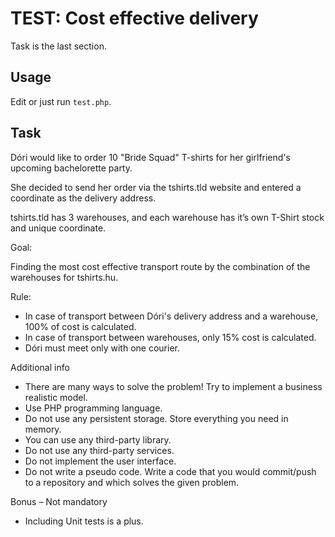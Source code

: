 # TEST: Cost effective delivery

Task is the last section.

## Usage

Edit or just run `test.php`.

## Task

Dóri would like to order 10 "Bride Squad" T-shirts for her girlfriend's upcoming bachelorette party.

She decided to send her order via the tshirts.tld website and entered a coordinate as the delivery address. 

tshirts.tld has 3 warehouses, and each warehouse has it’s own T-Shirt stock and unique coordinate.

Goal:

Finding the most cost effective transport route by the combination of the warehouses for tshirts.hu.

Rule:

* In case of transport between Dóri's delivery address and a warehouse, 100% of cost is calculated.
* In case of transport between warehouses, only 15% cost is calculated.
* Dóri must meet only with one courier.

Additional info

* There are many ways to solve the problem! Try to implement a business realistic model.
* Use PHP programming language.
* Do not use any persistent storage. Store everything you need in memory.
* You can use any third-party library.
* Do not use any third-party services.
* Do not implement the user interface.
* Do not write a pseudo code. Write a code that you would commit/push to a repository and which solves the given problem.

Bonus – Not mandatory

* Including Unit tests is a plus.

